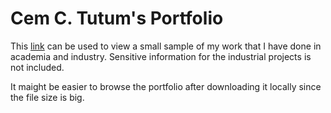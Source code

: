 # Cem C. Tutum's Portfolio 

This [link](Cem-Tutum_Portfolio.pdf) can be used to view a small sample of my work that I have done in academia and industry.
Sensitive information for the industrial projects is not included.

It maight be easier to browse the portfolio after downloading it locally since the file size is big. 
